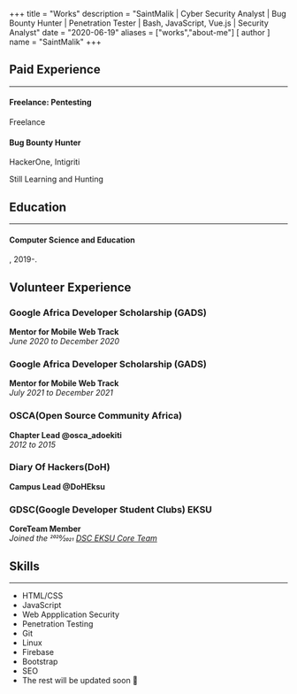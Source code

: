 +++
title = "Works"
description = "SaintMalik | Cyber Security Analyst | Bug Bounty Hunter | Penetration Tester | Bash, JavaScript, Vue.js | Security Analyst"
date = "2020-06-19"
aliases = ["works","about-me"]
[ author ] 
name = "SaintMalik"
+++

## Paid Experience
* * *
#### Freelance: Pentesting
Freelance

#### Bug Bounty Hunter
HackerOne, Intigriti

Still Learning and Hunting

## Education
* * *
#### Computer Science and Education
, 2019-.

Volunteer Experience
---------

### Google Africa Developer Scholarship (GADS)

**Mentor for Mobile Web Track**  
_June 2020 to December 2020_

### Google Africa Developer Scholarship (GADS)

**Mentor for Mobile Web Track**  
_July 2021 to December 2021_

### OSCA(Open Source Community Africa)

**Chapter Lead @osca_adoekiti**  
_2012 to 2015_

###  Diary Of Hackers(DoH)

**Campus Lead @DoHEksu**

###  GDSC(Google Developer Student Clubs) EKSU

**CoreTeam Member**  
_Joined the 2020⁄2021 [DSC EKSU Core Team](https://dsc.community.dev/ekiti-state-university/)_

## Skills 
* * *
- HTML/CSS
- JavaScript
- Web Appplication Security
- Penetration Testing
- Git
- Linux
- Firebase
- Bootstrap
- SEO
- The rest will be updated soon 👀
